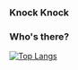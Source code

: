 ### Knock Knock

### Who's there?


[![Top Langs](https://github-readme-stats.vercel.app/api/top-langs/?username=PashaBarahimi&layout=compact&theme=dark&langs_count=10&hide=Objective-C)](https://github.com/anuraghazra/github-readme-stats)


